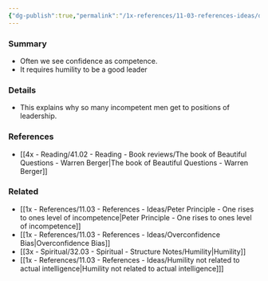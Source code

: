 ```yaml
---
{"dg-publish":true,"permalink":"/1x-references/11-03-references-ideas/dont-misinterpret-confidence-for-competence/","dgShowBacklinks":false}
---
```



### Summary
- Often we see confidence as competence.
- It requires humility to be a good leader

### Details
- This explains why so many incompetent men get to positions of leadership.

### References
- [[4x - Reading/41.02 - Reading - Book reviews/The book of Beautiful Questions - Warren Berger\|The book of Beautiful Questions - Warren Berger]]

### Related
- [[1x - References/11.03 - References - Ideas/Peter Principle - One rises to ones level of incompetence\|Peter Principle - One rises to ones level of incompetence]]
- [[1x - References/11.03 - References - Ideas/Overconfidence Bias\|Overconfidence Bias]]
- [[3x - Spiritual/32.03 - Spiritual - Structure Notes/Humility\|Humility]]
- [[1x - References/11.03 - References - Ideas/Humility not related to actual intelligence\|Humility not related to actual intelligence]]]